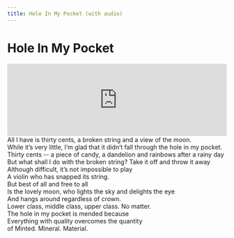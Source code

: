 ```yaml
---
title: Hole In My Pocket (with audio)
---
```

# Hole In My Pocket

<iframe width="100%" height="166" scrolling="no" frameborder="no" src="https://w.soundcloud.com/player/?url=https%3A//api.soundcloud.com/tracks/343838820&amp;color=%23ff5500&amp;auto_play=false&amp;hide_related=false&amp;show_comments=true&amp;show_user=true&amp;show_reposts=false"></iframe>
All I have is thirty cents, a broken string and a view of the moon.<br/>
While it’s very little, I’m glad that it didn’t fall through the hole in my pocket.<br/> 
Thirty cents -- a piece of candy, a dandelion and rainbows after a rainy day<br/>
But what shall I do with the broken string?  Take it off and throw it away<br/>
Although difficult, it’s not impossible to play <br/>
A violin who has snapped its string.<br/>
But best of all and free to all<br/>
Is the lovely moon, who lights the sky and delights the eye<br/>
And hangs around regardless of crown.<br/>
Lower class, middle class, upper class.  No matter.<br/>
The hole in my pocket is mended because<br/>
Everything with quality overcomes the quantity<br/>
of Minted. Mineral. Material.  <br/>
  

